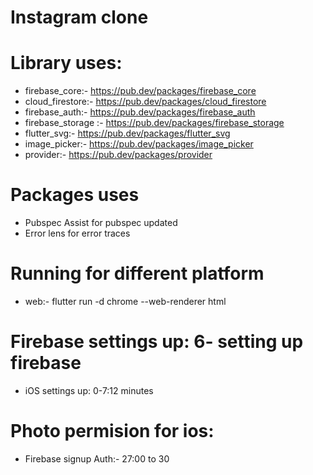 # Instagram clone

# Library uses:
- firebase_core:- https://pub.dev/packages/firebase_core
- cloud_firestore:- https://pub.dev/packages/cloud_firestore
- firebase_auth:- https://pub.dev/packages/firebase_auth
- firebase_storage :- https://pub.dev/packages/firebase_storage
- flutter_svg:- https://pub.dev/packages/flutter_svg
- image_picker:- https://pub.dev/packages/image_picker
- provider:- https://pub.dev/packages/provider

# Packages uses
- Pubspec Assist for pubspec updated
- Error lens for error traces

# Running for different platform
- web:- flutter run -d chrome --web-renderer html

# Firebase settings up: 6- setting up firebase
- iOS settings up: 0-7:12 minutes

# Photo permision for ios:
- Firebase signup Auth:- 27:00 to 30